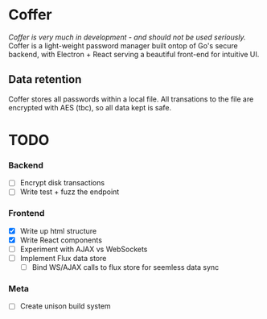 # Coffer
*Coffer is very much in development - and should not be used seriously.*
Coffer is a light-weight password manager built ontop of Go's secure backend, with Electron + React serving a beautiful front-end for intuitive UI.

## Data retention
Coffer stores all passwords within a local file. All transations to the file are encrypted with AES (tbc), so all data kept is safe.

# TODO

### Backend
- [ ] Encrypt disk transactions
- [ ] Write test + fuzz the endpoint

### Frontend
- [X] Write up html structure
- [X] Write React components
- [ ] Experiment with AJAX vs WebSockets
- [ ] Implement Flux data store
  - [ ] Bind WS/AJAX calls to flux store for seemless data sync

### Meta
- [ ] Create unison build system
